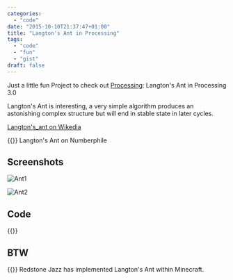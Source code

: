 ```yaml
---
categories:
  - "code"
date: "2015-10-10T21:37:47+01:00"
title: "Langton's Ant in Processing"
tags:
  - "code"
  - "fun"
  - "gist"
draft: false
---
```


Just a little fun Project to check out [Processing](https://processing.org/): Langton's Ant in Processing 3.0


Langton's Ant is interesting, a very simple algorithm produces an astonishing complex structure
but will end in stable state in later cycles.

[Langton's_ant on Wikedia](https://en.wikipedia.org/wiki/Langton's_ant)

{{<youtube NWBToaXK5T0>}}
Langton's Ant on Numberphile


## Screenshots
![Ant1](/img/langton1.png)

![Ant2](/img/langton2.png)

## Code

{{<gist u="toke" id="6f52bd0a035da110c6a3" >}}

## BTW

{{<youtube  hy3LG6isnQA>}}
Redstone Jazz has implemented Langton's Ant within Minecraft.
